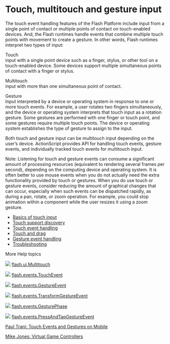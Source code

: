 # Touch, multitouch and gesture input

<div>

<div>

The touch event handling features of the Flash Platform include input from a
single point of contact or multiple points of contact on touch-enabled devices.
And, the Flash runtimes handle events that combine multiple touch points with
movement to create a gesture. In other words, Flash runtimes interpret two types
of input:

Touch  
input with a single point device such as a finger, stylus, or other tool on a
touch-enabled device. Some devices support multiple simultaneous points of
contact with a finger or stylus.

Multitouch  
input with more than one simultaneous point of contact.

Gesture  
Input interpreted by a device or operating system in response to one or more
touch events. For example, a user rotates two fingers simultaneously, and the
device or operating system interprets that touch input as a rotation gesture.
Some gestures are performed with one finger or touch point, and some gestures
require multiple touch points. The device or operating system establishes the
type of gesture to assign to the input.

</div>

Both touch and gesture input can be multitouch input depending on the user’s
device. ActionScript provides API for handling touch events, gesture events, and
individually tracked touch events for multitouch input.

<div>

Note: Listening for touch and gesture events can consume a significant amount of
processing resources (equivalent to rendering several frames per second),
depending on the computing device and operating system. It is often better to
use mouse events when you do not actually need the extra functionality provided
by touch or gestures. When you do use touch or gesture events, consider reducing
the amount of graphical changes that can occur, especially when such events can
be dispatched rapidly, as during a pan, rotate, or zoom operation. For example,
you could stop animation within a component while the user resizes it using a
zoom gesture.

</div>

- [Basics of touch input](WS1ca064e08d7aa93023c59dfc1257b16a3d6-8000.html)
- [Touch support discovery](WS7aa9c23539e7935d-52b3e55a1259fd2d9db-8000.html)
- [Touch event handling](WS1ca064e08d7aa93023c59dfc1257b16a3d6-7ffe.html)
- [Touch and drag](WS1ca064e08d7aa93023c59dfc1257b16a3d6-7ffc.html)
- [Gesture event handling](WS1ca064e08d7aa93023c59dfc1257b16a3d6-7ffd.html)
- [Troubleshooting](WS1ca064e08d7aa930-581fb7b1257b16ff45-8000.html)

</div>

<div>

<div>

More Help topics

</div>

<div>

</div>

![](images/flashplatformLinkIndicator.png)
[flash.ui.Multitouch](http://help.adobe.com/en_US/FlashPlatform/reference/actionscript/3/flash/ui/Multitouch.html "http://help.adobe.com/en_US/FlashPlatform/reference/actionscript/3/flash/ui/Multitouch.html")

![](images/flashplatformLinkIndicator.png)
[flash.events.TouchEvent](http://help.adobe.com/en_US/FlashPlatform/reference/actionscript/3/flash/events/TouchEvent.html "http://help.adobe.com/en_US/FlashPlatform/reference/actionscript/3/flash/events/TouchEvent.html")

![](images/flashplatformLinkIndicator.png)
[flash.events.GestureEvent](http://help.adobe.com/en_US/FlashPlatform/reference/actionscript/3/flash/events/GestureEvent.html "http://help.adobe.com/en_US/FlashPlatform/reference/actionscript/3/flash/events/GestureEvent.html")

![](images/flashplatformLinkIndicator.png)
[flash.events.TransformGestureEvent](http://help.adobe.com/en_US/FlashPlatform/reference/actionscript/3/flash/events/TransformGestureEvent.html "http://help.adobe.com/en_US/FlashPlatform/reference/actionscript/3/flash/events/TransformGestureEvent.html")

![](images/flashplatformLinkIndicator.png)
[flash.events.GesturePhase](http://help.adobe.com/en_US/FlashPlatform/reference/actionscript/3/flash/events/GesturePhase.html "http://help.adobe.com/en_US/FlashPlatform/reference/actionscript/3/flash/events/GesturePhase.html")

![](images/flashplatformLinkIndicator.png)
[flash.events.PressAndTapGestureEvent](http://help.adobe.com/en_US/FlashPlatform/reference/actionscript/3/flash/events/PressAndTapGestureEvent.html "http://help.adobe.com/en_US/FlashPlatform/reference/actionscript/3/flash/events/PressAndTapGestureEvent.html")

[Paul Trani: Touch Events and Gestures on Mobile](http://www.paultrani.com/blog/index.php/2011/02/touch-events-and-gestures-on-mobile/ "http://www.paultrani.com/blog/index.php/2011/02/touch-events-and-gestures-on-mobile/")

[Mike Jones: Virtual Game Controllers](http://blog.flashgen.com/2011/03/21/virtual-game-controllers/ "http://blog.flashgen.com/2011/03/21/virtual-game-controllers/")

<div>

</div>

</div>
